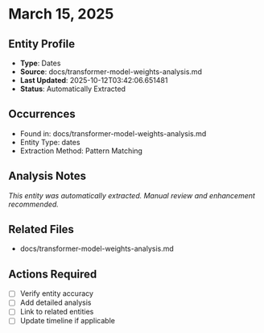 # March 15, 2025

## Entity Profile
- **Type**: Dates
- **Source**: docs/transformer-model-weights-analysis.md
- **Last Updated**: 2025-10-12T03:42:06.651481
- **Status**: Automatically Extracted

## Occurrences
- Found in: docs/transformer-model-weights-analysis.md
- Entity Type: dates
- Extraction Method: Pattern Matching

## Analysis Notes
*This entity was automatically extracted. Manual review and enhancement recommended.*

## Related Files
- docs/transformer-model-weights-analysis.md

## Actions Required
- [ ] Verify entity accuracy
- [ ] Add detailed analysis
- [ ] Link to related entities
- [ ] Update timeline if applicable

